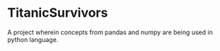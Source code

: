 # TitanicSurvivors
A project wherein concepts from pandas and numpy are being used in python language.
